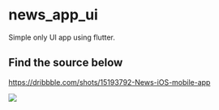 # news_app_ui

Simple only UI app using flutter.

## Find the source below

https://dribbble.com/shots/15193792-News-iOS-mobile-app

<img src="https://cdn.dribbble.com/users/1998175/screenshots/15193792/media/298264c1ce856398c313dde0398ba00c.jpg?compress=1&resize=700x520&vertical=top" />
